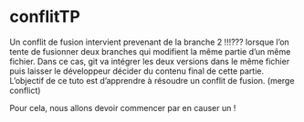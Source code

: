 # conflitTP

Un conflit de fusion intervient prevenant de la branche 2 !!!??? lorsque l’on tente de fusionner deux branches qui modifient la même partie d’un même fichier.
Dans ce cas, git va intégrer les deux versions dans le même fichier puis laisser le développeur décider du contenu final de cette partie.
L’objectif de ce tuto est d’apprendre à résoudre un conflit de fusion. (merge conflict)

Pour cela, nous allons devoir commencer par en causer un !
